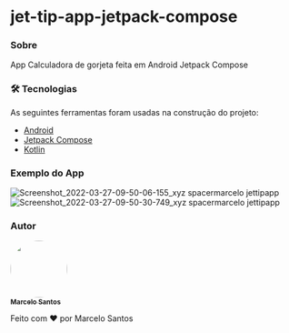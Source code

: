 # jet-tip-app-jetpack-compose

### Sobre

App Calculadora de gorjeta feita em Android Jetpack Compose

### 🛠 Tecnologias

As seguintes ferramentas foram usadas na construção do projeto:

- [Android](https://developer.android.com/kotlin?hl=pt-br)
- [Jetpack Compose](https://developer.android.com/jetpack/compose?gclid=CjwKCAjwloCSBhAeEiwA3hVo_V8MW8kh3lpNxq85O1aFtwBEDV5MZqKa6R7SSW0FmcZzKtnabvEcQRoCblcQAvD_BwE&gclsrc=aw.ds)
- [Kotlin](https://kotlinlang.org/)

### Exemplo do App

![Screenshot_2022-03-27-09-50-06-155_xyz spacermarcelo jettipapp](https://user-images.githubusercontent.com/11478538/160282647-78b6633f-f4c1-4da6-a344-f750851a5115.jpg)
![Screenshot_2022-03-27-09-50-30-749_xyz spacermarcelo jettipapp](https://user-images.githubusercontent.com/11478538/160282648-679a78f4-7405-48ea-a5cc-7e4b16fcba14.jpg)


### Autor

<a href="#">
 <img style="border-radius: 50%;" src="https://avatars.githubusercontent.com/u/11478538?v=4" width="100px;" alt=""/>
 <br />
 <sub><b>Marcelo Santos</b></sub></a>

Feito com ❤️ por Marcelo Santos
